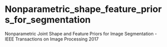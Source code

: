 # Nonparametric_shape_feature_priors_for_segmentation
Nonparametric Joint Shape and Feature Priors for Image Segmentation - IEEE Transactions on Image Processing 2017
